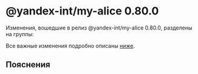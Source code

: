 # @yandex-int/my-alice 0.80.0

<!-- ЧЕЛОВЕЧЕСКОЕ ВСТУПЛЕНИЕ -->

Изменения, вошедшие в релиз @yandex-int/my-alice 0.80.0, разделены на группы:

Все важные изменения подробно описаны [ниже](#Пояснения).

## Пояснения

